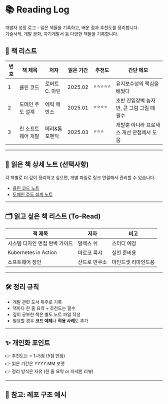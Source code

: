 # 📚 Reading Log

개발자 성장 로그 - 읽은 책들을 기록하고, 배운 점과 추천도를 정리합니다.  
기술서적, 개발 문화, 자기계발서 등 다양한 책들을 기록합니다.

## 📖 책 리스트

| 번호 | 책 제목 | 저자 | 읽은 기간 | 추천도 | 간단 메모 |
|---|---|---|---|---|---|
| 1 | 클린 코드 | 로버트 C. 마틴 | 2025.02 | ⭐⭐⭐⭐⭐ | 유지보수성의 핵심을 배웠다 |
| 2 | 도메인 주도 설계 | 에릭 에반스 | 2025.01 | ⭐⭐⭐⭐ | 초반 진입장벽 높지만, 큰 그림 그릴 때 필수 |
| 3 | 린 소프트웨어 개발 | 메리&톰 포펜딕 | 2025.03 | ⭐⭐⭐ | 개발뿐 아니라 프로세스 개선 관점에서 도움 |

---

## 📂 읽은 책 상세 노트 (선택사항)

각 책별로 더 깊이 정리하고 싶으면, 개별 파일로 링크 연결해서 관리할 수 있습니다.

- [클린 코드 노트](./notes/clean-code.md)
- [도메인 주도 설계 노트](./notes/ddd.md)

---

## 🗂️ 읽고 싶은 책 리스트 (To-Read)

| 책 제목 | 저자 | 비고 |
|---|---|---|
| 시스템 디자인 면접 완벽 가이드 | 알렉스 쉬 | 스터디 예정 |
| Kubernetes in Action | 마르코 룩샤 | 실전 준비용 |
| 소프트웨어 장인 | 산드로 만쿠소 | 마인드셋 리마인드용 |

---

## 🛠️ 정리 규칙

- 개발 관련 도서 위주로 기록
- 책마다 한 줄 요약 + 추천도는 필수
- 깊이 공부한 책은 별도 노트 파일 작성
- 필요할 경우 **코드 예제**나 **적용 사례**도 추가

---

## ✨ 개인화 포인트
👉 추천도는 ⭐️ 1~5점 (5점 만점)  
👉 읽은 기간은 YYYY.MM 포맷  
👉 정리 방식은 자유 (한 줄 요약 or 자세한 리뷰)

---

## 💬 참고: 레포 구조 예시

